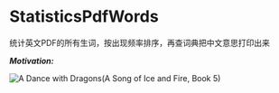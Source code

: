 StatisticsPdfWords
=============
统计英文PDF的所有生词，按出现频率排序，再查词典把中文意思打印出来

***Motivation:***

![A Dance with Dragons(A Song of Ice and Fire, Book 5)](http://img3.douban.com/lpic/s4657124.jpg)
